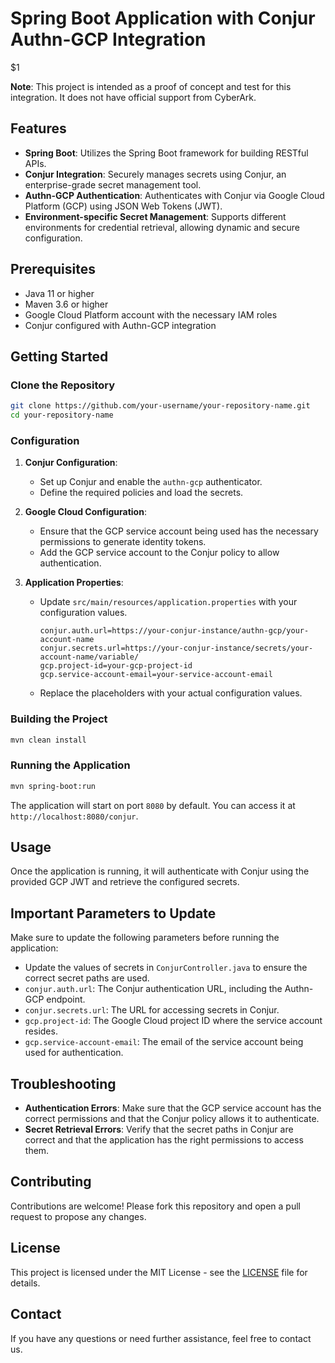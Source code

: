 # Spring Boot Application with Conjur Authn-GCP Integration

$1

**Note**: This project is intended as a proof of concept and test for this integration. It does not have official support from CyberArk.

## Features

- **Spring Boot**: Utilizes the Spring Boot framework for building RESTful APIs.
- **Conjur Integration**: Securely manages secrets using Conjur, an enterprise-grade secret management tool.
- **Authn-GCP Authentication**: Authenticates with Conjur via Google Cloud Platform (GCP) using JSON Web Tokens (JWT).
- **Environment-specific Secret Management**: Supports different environments for credential retrieval, allowing dynamic and secure configuration.

## Prerequisites

- Java 11 or higher
- Maven 3.6 or higher
- Google Cloud Platform account with the necessary IAM roles
- Conjur configured with Authn-GCP integration

## Getting Started

### Clone the Repository
```sh
git clone https://github.com/your-username/your-repository-name.git
cd your-repository-name
```

### Configuration

1. **Conjur Configuration**:
   - Set up Conjur and enable the `authn-gcp` authenticator.
   - Define the required policies and load the secrets.

2. **Google Cloud Configuration**:
   - Ensure that the GCP service account being used has the necessary permissions to generate identity tokens.
   - Add the GCP service account to the Conjur policy to allow authentication.

3. **Application Properties**:
   - Update `src/main/resources/application.properties` with your configuration values.
     ```properties
     conjur.auth.url=https://your-conjur-instance/authn-gcp/your-account-name
     conjur.secrets.url=https://your-conjur-instance/secrets/your-account-name/variable/
     gcp.project-id=your-gcp-project-id
     gcp.service-account-email=your-service-account-email
     ```

   - Replace the placeholders with your actual configuration values.

### Building the Project

```sh
mvn clean install
```

### Running the Application

```sh
mvn spring-boot:run
```

The application will start on port `8080` by default. You can access it at `http://localhost:8080/conjur`.

## Usage

Once the application is running, it will authenticate with Conjur using the provided GCP JWT and retrieve the configured secrets.

## Important Parameters to Update

Make sure to update the following parameters before running the application:

- Update the values of secrets in `ConjurController.java` to ensure the correct secret paths are used.
- `conjur.auth.url`: The Conjur authentication URL, including the Authn-GCP endpoint.
- `conjur.secrets.url`: The URL for accessing secrets in Conjur.
- `gcp.project-id`: The Google Cloud project ID where the service account resides.
- `gcp.service-account-email`: The email of the service account being used for authentication.

## Troubleshooting

- **Authentication Errors**: Make sure that the GCP service account has the correct permissions and that the Conjur policy allows it to authenticate.
- **Secret Retrieval Errors**: Verify that the secret paths in Conjur are correct and that the application has the right permissions to access them.

## Contributing

Contributions are welcome! Please fork this repository and open a pull request to propose any changes.

## License

This project is licensed under the MIT License - see the [LICENSE](LICENSE) file for details.

## Contact

If you have any questions or need further assistance, feel free to contact us.

